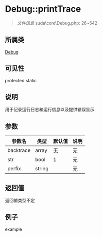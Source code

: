 # Debug::printTrace

> *文件信息* suda\core\Debug.php: 26~542
## 所属类 

[Debug](../Debug.md)

## 可见性

  protected  static
## 说明

用于记录运行日志和运行信息以及提供错误显示

## 参数

| 参数名 | 类型 | 默认值 | 说明 |
|--------|-----|-------|-------|
| backtrace |  array | 无 | 无 |
| str |  bool | 1 | 无 |
| perfix |  string |  | 无 |

## 返回值
返回值类型不定

## 例子

example
